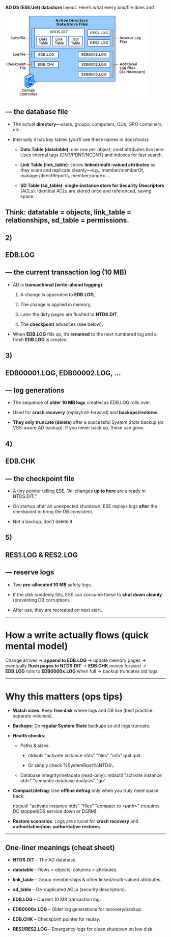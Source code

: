 **AD DS (ESE/Jet) datastore** layout. Here’s what every box/file does and 

![Data Architecture](../images/ad/inside_ad_datastore.png)

##  **— the database file**

* The actual **directory**—users, groups, computers, OUs, GPO containers, etc.

* Internally it has key tables (you’ll see these names in docs/tools):

  * **Data Table (datatable)**: one row per object; most attributes live here. Uses internal tags (DNT/PDNT/NCDNT) and indexes for fast search.

  * **Link Table (link\_table)**: stores **linked/multi-valued attributes** so they scale and replicate cleanly—e.g., member/memberOf, manager/directReports, member;range=….

  * **SD Table (sd\_table)**: **single-instance store for Security Descriptors** (ACLs). Identical ACLs are stored once and referenced, saving space.

Think: **datatable \= objects**, **link\_table \= relationships**, **sd\_table \= permissions**.  
---

## **2\)** 

## **EDB.LOG**

##  **— the current transaction log (10 MB)**

* AD is **transactional (write-ahead logging)**:

  1. A change is appended to **EDB.LOG**,

  2. The change is applied in memory,

  3. Later the dirty pages are flushed to **NTDS.DIT**,

  4. The **checkpoint** advances (see below).

* When **EDB.LOG** fills up, it’s **renamed** to the next numbered log and a fresh **EDB.LOG** is created.

## **3\)** 

## **EDB00001.LOG, EDB00002.LOG, …**

##  **— log generations**

* The sequence of **older 10 MB logs** created as EDB.LOG rolls over.

* Used for **crash recovery** (replay/roll-forward) and **backups/restores**.

* **They only truncate (delete)** after a successful *System State* backup (or VSS-aware AD backup). If you never back up, these can grow.

## **4\)** 

## **EDB.CHK**

##  **— the checkpoint file**

* A tiny pointer telling ESE, “All changes **up to here** are already in NTDS.DIT.”

* On startup after an unexpected shutdown, ESE replays logs **after** the checkpoint to bring the DB consistent.

* Not a backup; don’t delete it.

## **5\)** 

## **RES1.LOG & RES2.LOG**

##  **— reserve logs**

* Two **pre-allocated 10 MB** safety logs.

* If the disk suddenly fills, ESE can consume these to **shut down cleanly** (preventing DB corruption).

* After use, they are recreated on next start.

---

# **How a write actually flows (quick mental model)**

Change arrives → **append to EDB.LOG** → update memory pages → eventually **flush pages to NTDS.DIT** → **EDB.CHK** moves forward → **EDB.LOG** rolls to **EDB0000x.LOG** when full → backup truncates old logs.

---

# **Why this matters (ops tips)**

* **Watch sizes**: Keep **free disk** where logs and DB live (best practice: separate volumes).

* **Backups**: Do **regular System State** backups so old logs truncate.

* **Health checks**:

  * Paths & sizes:

    * ntdsutil "activate instance ntds" "files" "info" quit quit

    * Or simply check %SystemRoot%\\NTDS\\.

  * Database integrity/metadata (read-only): ntdsutil "activate instance ntds" "semantic database analysis" "go"

* **Compact/defrag**: Use **offline defrag** only when you truly need space back:

   ntdsutil "activate instance ntds" "files" "compact to \<path\>" (requires DC stopped/DS service down or DSRM).

* **Restore scenarios**: Logs are crucial for **crash recovery** and **authoritative/non-authoritative restores**.

---

## **One-liner meanings (cheat sheet)**

* **NTDS.DIT** – The AD database.

* **datatable** – Rows \= objects; columns \= attributes.

* **link\_table** – Group memberships & other linked/multi-valued attributes.

* **sd\_table** – De-duplicated ACLs (security descriptors).

* **EDB.LOG** – Current 10 MB transaction log.

* **EDB0000x.LOG** – Older log generations for recovery/backup.

* **EDB.CHK** – Checkpoint pointer for replay.

* **RES1/RES2.LOG** – Emergency logs for clean shutdown on low disk.
